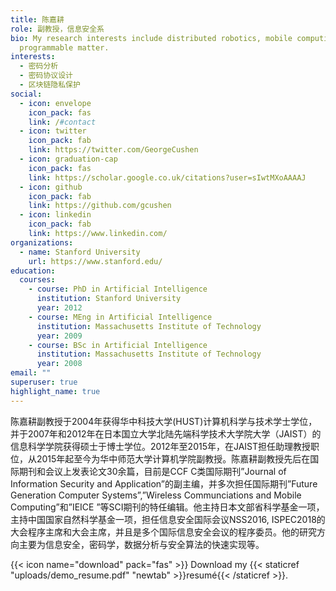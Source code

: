 ```yaml
---
title: 陈嘉耕
role: 副教授，信息安全系
bio: My research interests include distributed robotics, mobile computing and
  programmable matter.
interests:
  - 密码分析
  - 密码协议设计
  - 区块链隐私保护
social:
  - icon: envelope
    icon_pack: fas
    link: /#contact
  - icon: twitter
    icon_pack: fab
    link: https://twitter.com/GeorgeCushen
  - icon: graduation-cap
    icon_pack: fas
    link: https://scholar.google.co.uk/citations?user=sIwtMXoAAAAJ
  - icon: github
    icon_pack: fab
    link: https://github.com/gcushen
  - icon: linkedin
    icon_pack: fab
    link: https://www.linkedin.com/
organizations:
  - name: Stanford University
    url: https://www.stanford.edu/
education:
  courses:
    - course: PhD in Artificial Intelligence
      institution: Stanford University
      year: 2012
    - course: MEng in Artificial Intelligence
      institution: Massachusetts Institute of Technology
      year: 2009
    - course: BSc in Artificial Intelligence
      institution: Massachusetts Institute of Technology
      year: 2008
email: ""
superuser: true
highlight_name: true
---
```

陈嘉耕副教授于2004年获得华中科技大学(HUST)计算机科学与技术学士学位，并于2007年和2012年在日本国立大学北陆先端科学技术大学院大学（JAIST）的信息科学学院获得硕士于博士学位。2012年至2015年，在JAIST担任助理教授职位，从2015年起至今为华中师范大学计算机学院副教授。陈嘉耕副教授先后在国际期刊和会议上发表论文30余篇，目前是CCF C类国际期刊”Journal of Information Security and Application”的副主编，并多次担任国际期刊”Future Generation Computer Systems”,”Wireless Communciations and Mobile Computing”和”IEICE ”等SCI期刊的特任编辑。他主持日本文部省科学基金一项，主持中国国家自然科学基金一项，担任信息安全国际会议NSS2016, ISPEC2018的大会程序主席和大会主席，并且是多个国际信息安全会议的程序委员。他的研究方向主要为信息安全，密码学，数据分析与安全算法的快速实现等。

{{< icon name="download" pack="fas" >}} Download my {{< staticref "uploads/demo_resume.pdf" "newtab" >}}resumé{{< /staticref >}}.
